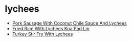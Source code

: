 # lychees

 * [Pork Sausage With Coconut Chile Sauce And Lychees](../../index/p/pork-sausage-with-coconut-chile-sauce-and-lychees-51247810.json)
 * [Fried Rice With Lychees Koa Pad Lin](../../index/f/fried-rice-with-lychees-koa-pad-lin.json)
 * [Turkey Stir Fry With Lychees](../../index/t/turkey-stir-fry-with-lychees.json)
